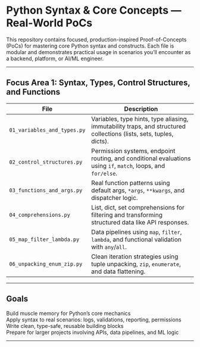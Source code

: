 # Python Syntax & Core Concepts — Real-World PoCs

This repository contains focused, production-inspired Proof-of-Concepts (PoCs) for mastering core Python syntax and constructs. Each file is modular and demonstrates practical usage in scenarios you’ll encounter as a backend, platform, or AI/ML engineer.

---

## Focus Area 1: Syntax, Types, Control Structures, and Functions

| File | Description |
|------|-------------|
| `01_variables_and_types.py` | Variables, type hints, type aliasing, immutability traps, and structured collections (lists, sets, tuples, dicts). |
| `02_control_structures.py` | Permission systems, endpoint routing, and conditional evaluations using `if`, `match`, loops, and `for/else`. |
| `03_functions_and_args.py` | Real function patterns using default args, `*args`, `**kwargs`, and dispatcher logic. |
| `04_comprehensions.py` | List, dict, set comprehensions for filtering and transforming structured data like API responses. |
| `05_map_filter_lambda.py` | Data pipelines using `map`, `filter`, `lambda`, and functional validation with `any`/`all`. |
| `06_unpacking_enum_zip.py` | Clean iteration strategies using tuple unpacking, `zip`, `enumerate`, and data flattening. |

---

## Goals

Build muscle memory for Python’s core mechanics  
Apply syntax to real scenarios: logs, validations, reporting, permissions  
Write clean, type-safe, reusable building blocks  
Prepare for larger projects involving APIs, data pipelines, and ML logic

---
